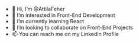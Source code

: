 - 👋 Hi, I’m @AttilaFeher
- 👀 I’m interested in Front-End Development
- 🌱 I’m currently learning React
- 💞️ I’m looking to collaborate on Front-End Projects
- 📫 You can reach me on my LinkedIn Profile

<!---
AttilaFeher/AttilaFeher is a ✨ special ✨ repository because its `README.md` (this file) appears on your GitHub profile.
You can click the Preview link to take a look at your changes.
--->
